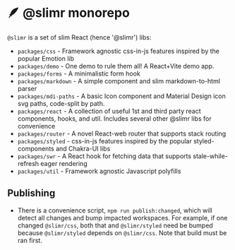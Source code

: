 # 🪶 @slimr monorepo

`@slimr` is a set of slim React (hence '@slimr') libs:

- `packages/css` - Framework agnostic css-in-js features inspired by the popular Emotion lib
- `packages/demo` - One demo to rule them all! A React+Vite demo app.
- `packages/forms` - A minimalistic form hook
- `packages/markdown` - A simple component and slim markdown-to-html parser
- `packages/mdi-paths` - A basic Icon component and Material Design icon svg paths, code-split by path.
- `packages/react` - A collection of useful 1st and third party react components, hooks, and util. Includes
  several other @slimr libs for convenience
- `packages/router` - A novel React-web router that supports stack routing
- `packages/styled` - css-in-js features inspired by the popular styled-components and Chakra-UI libs
- `packages/swr` - A React hook for fetching data that supports stale-while-refresh eager rendering
- `packages/util` - Framework agnostic Javascript polyfills

## Publishing

- There is a convenience script, `npm run publish:changed`, which will detect all changes and bump impacted workspaces. For example, if one changed `@slimr/css`, both that and `@slimr/styled` need be bumped because `@slimr/styled` depends on `@slimr/css`. Note that build must be ran first.
